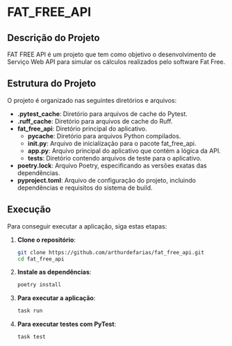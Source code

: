 # FAT_FREE_API

## Descrição do Projeto
FAT FREE API é um projeto que tem como objetivo o desenvolvimento de Serviço Web API para simular os cálculos realizados pelo software Fat Free.

## Estrutura do Projeto
O projeto é organizado nas seguintes diretórios e arquivos:

- **.pytest_cache**: Diretório para arquivos de cache do Pytest.
- **.ruff_cache**: Diretório para arquivos de cache do Ruff.
- **fat_free_api**: Diretório principal do aplicativo.
  - **__pycache__**: Diretório para arquivos Python compilados.
  - **__init__.py**: Arquivo de inicialização para o pacote fat_free_api.
  - **app.py**: Arquivo principal do aplicativo que contém a lógica da API.
  - **tests**: Diretório contendo arquivos de teste para o aplicativo.
- **poetry.lock**: Arquivo Poetry, especificando as versões exatas das dependências.
- **pyproject.toml**: Arquivo de configuração do projeto, incluindo dependências e requisitos do sistema de build.

## Execução
Para conseguir executar a aplicação, siga estas etapas:

1. **Clone o repositório**:
   ```bash
   git clone https://github.com/arthurdefarias/fat_free_api.git
   cd fat_free_api

2. **Instale as dependências**:
    ```bash
    poetry install

3. **Para executar a aplicação**:
    ```bash
    task run

4. **Para executar testes com PyTest**:
    ```bash
    task test
